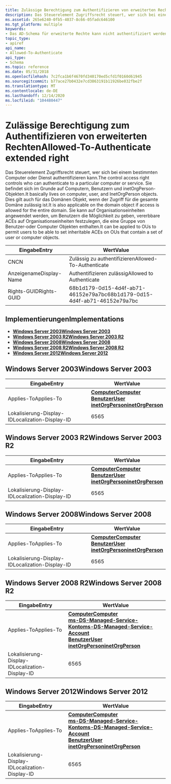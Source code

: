 ```yaml
---
title: Zulässige Berechtigung zum Authentifizieren von erweiterten Rechten
description: Das Steuerelement Zugriffsrecht steuert, wer sich bei einem bestimmten Computer oder Dienst authentifizieren kann.
ms.assetid: 265e6240-0fb5-4037-8c66-05fadc646100
ms.tgt_platform: multiple
keywords:
- Das AD-Schema für erweiterte Rechte kann nicht authentifiziert werden.
topic_type:
- apiref
api_name:
- Allowed-To-Authenticate
api_type:
- Schema
ms.topic: reference
ms.date: 05/31/2018
ms.openlocfilehash: 7c2fca1b6f4670fd340170ed5cfd1f0160d61945
ms.sourcegitcommit: b77ace27b0432e7cd3863191b11926be032fbe2f
ms.translationtype: MT
ms.contentlocale: de-DE
ms.lasthandoff: 12/14/2020
ms.locfileid: "104480447"
---
```

# <a name="allowed-to-authenticate-extended-right"></a><span data-ttu-id="5ad6b-104">Zulässige Berechtigung zum Authentifizieren von erweiterten Rechten</span><span class="sxs-lookup"><span data-stu-id="5ad6b-104">Allowed-To-Authenticate extended right</span></span>

<span data-ttu-id="5ad6b-105">Das Steuerelement Zugriffsrecht steuert, wer sich bei einem bestimmten Computer oder Dienst authentifizieren kann.</span><span class="sxs-lookup"><span data-stu-id="5ad6b-105">The control access right controls who can authenticate to a particular computer or service.</span></span> <span data-ttu-id="5ad6b-106">Sie befindet sich im Grunde auf Computern, Benutzern und inetOrgPerson-Objekten.</span><span class="sxs-lookup"><span data-stu-id="5ad6b-106">It basically lives on computer, user, and InetOrgPerson objects.</span></span> <span data-ttu-id="5ad6b-107">Dies gilt auch für das Domänen Objekt, wenn der Zugriff für die gesamte Domäne zulässig ist.</span><span class="sxs-lookup"><span data-stu-id="5ad6b-107">It is also applicable on the domain object if access is allowed for the entire domain.</span></span> <span data-ttu-id="5ad6b-108">Sie kann auf Organisationseinheiten angewendet werden, um Benutzern die Möglichkeit zu geben, vererbbare ACEs auf Organisationseinheiten festzulegen, die eine Gruppe von Benutzer-oder Computer Objekten enthalten.</span><span class="sxs-lookup"><span data-stu-id="5ad6b-108">It can be applied to OUs to permit users to be able to set inheritable ACEs on OUs that contain a set of user or computer objects.</span></span>



| <span data-ttu-id="5ad6b-109">Eingabe</span><span class="sxs-lookup"><span data-stu-id="5ad6b-109">Entry</span></span> | <span data-ttu-id="5ad6b-110">Wert</span><span class="sxs-lookup"><span data-stu-id="5ad6b-110">Value</span></span> |
|--------------|--------------------------------------|
| <span data-ttu-id="5ad6b-111">CN</span><span class="sxs-lookup"><span data-stu-id="5ad6b-111">CN</span></span>           | <span data-ttu-id="5ad6b-112">Zulässig zu authentifizieren</span><span class="sxs-lookup"><span data-stu-id="5ad6b-112">Allowed-To-Authenticate</span></span>              |
| <span data-ttu-id="5ad6b-113">Anzeigename</span><span class="sxs-lookup"><span data-stu-id="5ad6b-113">Display-Name</span></span> | <span data-ttu-id="5ad6b-114">Authentifizieren zulässig</span><span class="sxs-lookup"><span data-stu-id="5ad6b-114">Allowed to Authenticate</span></span>              |
| <span data-ttu-id="5ad6b-115">Rights-GUID</span><span class="sxs-lookup"><span data-stu-id="5ad6b-115">Rights-GUID</span></span>  | <span data-ttu-id="5ad6b-116">68b1d179-0d15-4d4f-ab71-46152e79a7bc</span><span class="sxs-lookup"><span data-stu-id="5ad6b-116">68b1d179-0d15-4d4f-ab71-46152e79a7bc</span></span> |



## <a name="implementations"></a><span data-ttu-id="5ad6b-117">Implementierungen</span><span class="sxs-lookup"><span data-stu-id="5ad6b-117">Implementations</span></span>

-   [<span data-ttu-id="5ad6b-118">**Windows Server 2003**</span><span class="sxs-lookup"><span data-stu-id="5ad6b-118">**Windows Server 2003**</span></span>](#windows-server-2003)
-   [<span data-ttu-id="5ad6b-119">**Windows Server 2003 R2**</span><span class="sxs-lookup"><span data-stu-id="5ad6b-119">**Windows Server 2003 R2**</span></span>](#windows-server-2003-r2)
-   [<span data-ttu-id="5ad6b-120">**Windows Server 2008**</span><span class="sxs-lookup"><span data-stu-id="5ad6b-120">**Windows Server 2008**</span></span>](#windows-server-2008)
-   [<span data-ttu-id="5ad6b-121">**Windows Server 2008 R2**</span><span class="sxs-lookup"><span data-stu-id="5ad6b-121">**Windows Server 2008 R2**</span></span>](#windows-server-2008-r2)
-   [<span data-ttu-id="5ad6b-122">**Windows Server 2012**</span><span class="sxs-lookup"><span data-stu-id="5ad6b-122">**Windows Server 2012**</span></span>](#windows-server-2012)

## <a name="windows-server-2003"></a><span data-ttu-id="5ad6b-123">Windows Server 2003</span><span class="sxs-lookup"><span data-stu-id="5ad6b-123">Windows Server 2003</span></span>



| <span data-ttu-id="5ad6b-124">Eingabe</span><span class="sxs-lookup"><span data-stu-id="5ad6b-124">Entry</span></span> | <span data-ttu-id="5ad6b-125">Wert</span><span class="sxs-lookup"><span data-stu-id="5ad6b-125">Value</span></span> |
|-------------------------|---------------------------------------------------------------------------------------------------------------------------------|
| <span data-ttu-id="5ad6b-126">Applies-To</span><span class="sxs-lookup"><span data-stu-id="5ad6b-126">Applies-To</span></span>              | [<span data-ttu-id="5ad6b-127">**Computer**</span><span class="sxs-lookup"><span data-stu-id="5ad6b-127">**Computer**</span></span>](c-computer.md)<br/> [<span data-ttu-id="5ad6b-128">**Benutzer**</span><span class="sxs-lookup"><span data-stu-id="5ad6b-128">**User**</span></span>](c-user.md)<br/> [<span data-ttu-id="5ad6b-129">**inetOrgPerson**</span><span class="sxs-lookup"><span data-stu-id="5ad6b-129">**inetOrgPerson**</span></span>](c-inetorgperson.md)<br/> |
| <span data-ttu-id="5ad6b-130">Lokalisierung-Display-ID</span><span class="sxs-lookup"><span data-stu-id="5ad6b-130">Localization-Display-ID</span></span> | <span data-ttu-id="5ad6b-131">65</span><span class="sxs-lookup"><span data-stu-id="5ad6b-131">65</span></span>                                                                                                                              |



## <a name="windows-server-2003-r2"></a><span data-ttu-id="5ad6b-132">Windows Server 2003 R2</span><span class="sxs-lookup"><span data-stu-id="5ad6b-132">Windows Server 2003 R2</span></span>



| <span data-ttu-id="5ad6b-133">Eingabe</span><span class="sxs-lookup"><span data-stu-id="5ad6b-133">Entry</span></span> | <span data-ttu-id="5ad6b-134">Wert</span><span class="sxs-lookup"><span data-stu-id="5ad6b-134">Value</span></span> |
|-------------------------|---------------------------------------------------------------------------------------------------------------------------------|
| <span data-ttu-id="5ad6b-135">Applies-To</span><span class="sxs-lookup"><span data-stu-id="5ad6b-135">Applies-To</span></span>              | [<span data-ttu-id="5ad6b-136">**Computer**</span><span class="sxs-lookup"><span data-stu-id="5ad6b-136">**Computer**</span></span>](c-computer.md)<br/> [<span data-ttu-id="5ad6b-137">**Benutzer**</span><span class="sxs-lookup"><span data-stu-id="5ad6b-137">**User**</span></span>](c-user.md)<br/> [<span data-ttu-id="5ad6b-138">**inetOrgPerson**</span><span class="sxs-lookup"><span data-stu-id="5ad6b-138">**inetOrgPerson**</span></span>](c-inetorgperson.md)<br/> |
| <span data-ttu-id="5ad6b-139">Lokalisierung-Display-ID</span><span class="sxs-lookup"><span data-stu-id="5ad6b-139">Localization-Display-ID</span></span> | <span data-ttu-id="5ad6b-140">65</span><span class="sxs-lookup"><span data-stu-id="5ad6b-140">65</span></span>                                                                                                                              |



## <a name="windows-server-2008"></a><span data-ttu-id="5ad6b-141">Windows Server 2008</span><span class="sxs-lookup"><span data-stu-id="5ad6b-141">Windows Server 2008</span></span>



| <span data-ttu-id="5ad6b-142">Eingabe</span><span class="sxs-lookup"><span data-stu-id="5ad6b-142">Entry</span></span> | <span data-ttu-id="5ad6b-143">Wert</span><span class="sxs-lookup"><span data-stu-id="5ad6b-143">Value</span></span> |
|-------------------------|---------------------------------------------------------------------------------------------------------------------------------|
| <span data-ttu-id="5ad6b-144">Applies-To</span><span class="sxs-lookup"><span data-stu-id="5ad6b-144">Applies-To</span></span>              | [<span data-ttu-id="5ad6b-145">**Computer**</span><span class="sxs-lookup"><span data-stu-id="5ad6b-145">**Computer**</span></span>](c-computer.md)<br/> [<span data-ttu-id="5ad6b-146">**Benutzer**</span><span class="sxs-lookup"><span data-stu-id="5ad6b-146">**User**</span></span>](c-user.md)<br/> [<span data-ttu-id="5ad6b-147">**inetOrgPerson**</span><span class="sxs-lookup"><span data-stu-id="5ad6b-147">**inetOrgPerson**</span></span>](c-inetorgperson.md)<br/> |
| <span data-ttu-id="5ad6b-148">Lokalisierung-Display-ID</span><span class="sxs-lookup"><span data-stu-id="5ad6b-148">Localization-Display-ID</span></span> | <span data-ttu-id="5ad6b-149">65</span><span class="sxs-lookup"><span data-stu-id="5ad6b-149">65</span></span>                                                                                                                              |



## <a name="windows-server-2008-r2"></a><span data-ttu-id="5ad6b-150">Windows Server 2008 R2</span><span class="sxs-lookup"><span data-stu-id="5ad6b-150">Windows Server 2008 R2</span></span>



| <span data-ttu-id="5ad6b-151">Eingabe</span><span class="sxs-lookup"><span data-stu-id="5ad6b-151">Entry</span></span> | <span data-ttu-id="5ad6b-152">Wert</span><span class="sxs-lookup"><span data-stu-id="5ad6b-152">Value</span></span> |
|-------------------------|------------------------------------------------------------------------------------------------------------------------------------------------------------------------------------------------------------------|
| <span data-ttu-id="5ad6b-153">Applies-To</span><span class="sxs-lookup"><span data-stu-id="5ad6b-153">Applies-To</span></span>              | [<span data-ttu-id="5ad6b-154">**Computer**</span><span class="sxs-lookup"><span data-stu-id="5ad6b-154">**Computer**</span></span>](c-computer.md)<br/> [<span data-ttu-id="5ad6b-155">**ms-DS-Managed-Service-Konto**</span><span class="sxs-lookup"><span data-stu-id="5ad6b-155">**ms-DS-Managed-Service-Account**</span></span>](c-msds-managedserviceaccount.md)<br/> [<span data-ttu-id="5ad6b-156">**Benutzer**</span><span class="sxs-lookup"><span data-stu-id="5ad6b-156">**User**</span></span>](c-user.md)<br/> [<span data-ttu-id="5ad6b-157">**inetOrgPerson**</span><span class="sxs-lookup"><span data-stu-id="5ad6b-157">**inetOrgPerson**</span></span>](c-inetorgperson.md)<br/> |
| <span data-ttu-id="5ad6b-158">Lokalisierung-Display-ID</span><span class="sxs-lookup"><span data-stu-id="5ad6b-158">Localization-Display-ID</span></span> | <span data-ttu-id="5ad6b-159">65</span><span class="sxs-lookup"><span data-stu-id="5ad6b-159">65</span></span>                                                                                                                                                                                                               |



## <a name="windows-server-2012"></a><span data-ttu-id="5ad6b-160">Windows Server 2012</span><span class="sxs-lookup"><span data-stu-id="5ad6b-160">Windows Server 2012</span></span>



| <span data-ttu-id="5ad6b-161">Eingabe</span><span class="sxs-lookup"><span data-stu-id="5ad6b-161">Entry</span></span> | <span data-ttu-id="5ad6b-162">Wert</span><span class="sxs-lookup"><span data-stu-id="5ad6b-162">Value</span></span> |
|-------------------------|------------------------------------------------------------------------------------------------------------------------------------------------------------------------------------------------------------------|
| <span data-ttu-id="5ad6b-163">Applies-To</span><span class="sxs-lookup"><span data-stu-id="5ad6b-163">Applies-To</span></span>              | [<span data-ttu-id="5ad6b-164">**Computer**</span><span class="sxs-lookup"><span data-stu-id="5ad6b-164">**Computer**</span></span>](c-computer.md)<br/> [<span data-ttu-id="5ad6b-165">**ms-DS-Managed-Service-Konto**</span><span class="sxs-lookup"><span data-stu-id="5ad6b-165">**ms-DS-Managed-Service-Account**</span></span>](c-msds-managedserviceaccount.md)<br/> [<span data-ttu-id="5ad6b-166">**Benutzer**</span><span class="sxs-lookup"><span data-stu-id="5ad6b-166">**User**</span></span>](c-user.md)<br/> [<span data-ttu-id="5ad6b-167">**inetOrgPerson**</span><span class="sxs-lookup"><span data-stu-id="5ad6b-167">**inetOrgPerson**</span></span>](c-inetorgperson.md)<br/> |
| <span data-ttu-id="5ad6b-168">Lokalisierung-Display-ID</span><span class="sxs-lookup"><span data-stu-id="5ad6b-168">Localization-Display-ID</span></span> | <span data-ttu-id="5ad6b-169">65</span><span class="sxs-lookup"><span data-stu-id="5ad6b-169">65</span></span>                                                                                                                                                                                                               |



 

 





